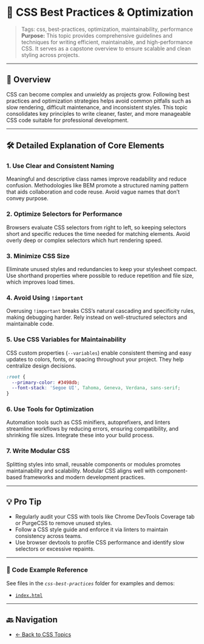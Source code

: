 # 🎯 CSS Best Practices & Optimization

> Tags: css, best-practices, optimization, maintainability, performance  
> **Purpose:** This topic provides comprehensive guidelines and techniques for writing efficient, maintainable, and high-performance CSS. It serves as a capstone overview to ensure scalable and clean styling across projects.

---

## 📖 Overview

CSS can become complex and unwieldy as projects grow. Following best practices and optimization strategies helps avoid common pitfalls such as slow rendering, difficult maintenance, and inconsistent styles. This topic consolidates key principles to write cleaner, faster, and more manageable CSS code suitable for professional development.

---

## 🛠️ Detailed Explanation of Core Elements

### 1. Use Clear and Consistent Naming

Meaningful and descriptive class names improve readability and reduce confusion. Methodologies like BEM promote a structured naming pattern that aids collaboration and code reuse. Avoid vague names that don’t convey purpose.

### 2. Optimize Selectors for Performance

Browsers evaluate CSS selectors from right to left, so keeping selectors short and specific reduces the time needed for matching elements. Avoid overly deep or complex selectors which hurt rendering speed.

### 3. Minimize CSS Size

Eliminate unused styles and redundancies to keep your stylesheet compact. Use shorthand properties where possible to reduce repetition and file size, which improves load times.

### 4. Avoid Using `!important`

Overusing `!important` breaks CSS’s natural cascading and specificity rules, making debugging harder. Rely instead on well-structured selectors and maintainable code.

### 5. Use CSS Variables for Maintainability

CSS custom properties (`--variables`) enable consistent theming and easy updates to colors, fonts, or spacing throughout your project. They help centralize design decisions.

```css
:root {
  --primary-color: #3498db;
  --font-stack: 'Segoe UI', Tahoma, Geneva, Verdana, sans-serif;
}
```

### 6. Use Tools for Optimization  

Automation tools such as CSS minifiers, autoprefixers, and linters streamline workflows by reducing errors, ensuring compatibility, and shrinking file sizes. Integrate these into your build process.

### 7. Write Modular CSS  

Splitting styles into small, reusable components or modules promotes maintainability and scalability. Modular CSS aligns well with component-based frameworks and modern development practices.

---

## 💡 Pro Tip

- Regularly audit your CSS with tools like Chrome DevTools Coverage tab or PurgeCSS to remove unused styles.  
- Follow a CSS style guide and enforce it via linters to maintain consistency across teams.  
- Use browser devtools to profile CSS performance and identify slow selectors or excessive repaints.

---

### 🧪 Code Example Reference

See files in the _`css-best-practices`_ folder for examples and demos:

- [`index.html`](index.html)

---

## 🔙 Navigation

- [← Back to CSS Topics](../README.md)
